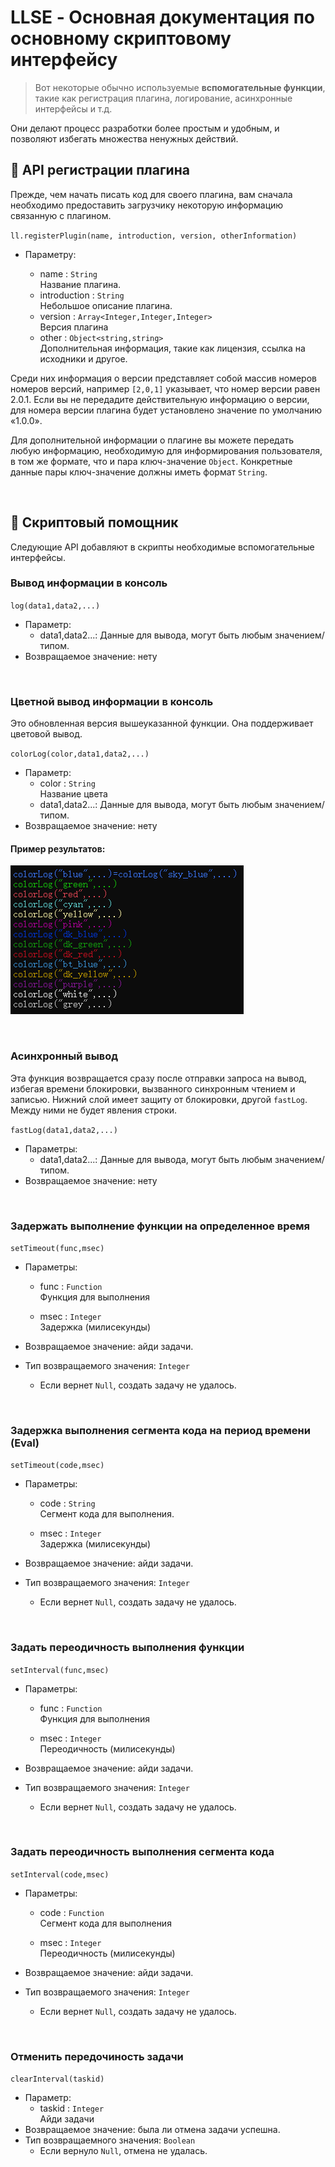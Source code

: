 <!-- translated -->

# LLSE - Основная документация по основному скриптовому интерфейсу

> Вот некоторые обычно используемые **вспомогательные функции**, такие как регистрация плагина, логирование, асинхронные интерфейсы и т.д.

Они делают процесс разработки более простым и удобным, и позволяют избегать множества ненужных действий.

## 🎯 API регистрации плагина

Прежде, чем начать писать код для своего плагина, вам сначала необходимо предоставить загрузчику некоторую информацию связанную с плагином.

`ll.registerPlugin(name, introduction, version, otherInformation)`

- Параметру: 

  - name : `String`  
    Название плагина.
  - introduction : `String`  
    Небольшое описание плагина.
  - version : `Array<Integer,Integer,Integer>`  
    Версия плагина
  - other : `Object<string,string>`  
    Дополнительная информация, такие как лицензия, ссылка на исходники и другое.

Среди них информация о версии представляет собой массив номеров номеров версий, например `[2,0,1]` указывает, что номер версии равен 2.0.1.
Если вы не передадите действительную информацию о версии, для номера версии плагина будет установлено значение по умолчанию «1.0.0».

Для дополнительной информации о плагине вы можете передать любую информацию, необходимую для информирования пользователя, в том же формате, что и пара ключ-значение `Object`. Конкретные данные пары ключ-значение должны иметь формат `String`.

<br>

## 💼 Скриптовый помощник

Следующие API добавляют в скрипты необходимые вспомогательные интерфейсы.

### Вывод информации в консоль

`log(data1,data2,...)`  

- Параметр:
  - data1,data2...:
    Данные для вывода, могут быть любым значением/типом.
- Возвращаемое значение: нету

<br>

### Цветной вывод информации в консоль

Это обновленная версия вышеуказанной функции. Она поддерживает цветовой вывод.

`colorLog(color,data1,data2,...)`

- Параметр: 
  - color : `String`  
    Название цвета
  - data1,data2...: 
      Данные для вывода, могут быть любым значением/типом.
- Возвращаемое значение: нету

#### Пример результатов: 

![Пример цветного лога](/assets/colorLog.png)

<br>

### Асинхронный вывод

Эта функция возвращается сразу после отправки запроса на вывод, избегая времени блокировки, вызванного синхронным чтением и записью.
Нижний слой имеет защиту от блокировки, другой `fastLog`. Между ними не будет явления строки.

`fastLog(data1,data2,...)`

- Параметры: 
  - data1,data2...: 
    Данные для вывода, могут быть любым значением/типом.
- Возвращаемое значение: нету 

<br>

### Задержать выполнение функции на определенное время

`setTimeout(func,msec)`

- Параметры: 

  - func : `Function`  
    Функция для выполнения

  - msec : `Integer`  
    Задержка (милисекунды)
- Возвращаемое значение: айди задачи.
- Тип возвращаемого значения: `Integer`
  - Если вернет `Null`, создать задачу не удалось.

<br>

### Задержка выполнения сегмента кода на период времени (Eval)

`setTimeout(code,msec)`

- Параметры: 

  - code : `String`  
    Сегмент кода для выполнения.

  - msec : `Integer`  
    Задержка (милисекунды)
- Возвращаемое значение: айди задачи.
- Тип возвращаемого значения: `Integer`
  - Если вернет `Null`, создать задачу не удалось.

<br>

### Задать переодичность выполнения функции

`setInterval(func,msec)`

- Параметры: 

  - func : `Function`  
    Функция для выполнения

  - msec : `Integer`  
    Переодичность (милисекунды)
- Возвращаемое значение: айди задачи.
- Тип возвращаемого значения: `Integer`
  - Если вернет `Null`, создать задачу не удалось.

<br>

### Задать переодичность выполнения сегмента кода

`setInterval(code,msec)`

- Параметры: 

  - code : `Function`  
    Сегмент кода для выполнения

  - msec : `Integer`  
    Переодичность (милисекунды)
- Возвращаемое значение: айди задачи.
- Тип возвращаемого значения: `Integer`
  - Если вернет `Null`, создать задачу не удалось.

<br>

### Отменить передочиность задачи

`clearInterval(taskid)`

- Параметр: 
  - taskid : `Integer`  
    Айди задачи
- Возвращаемое значение: была ли отмена задачи успешна.
- Тип возвращаемного значения:  `Boolean`
  - Если вернуло `Null`, отмена не удалась.

<br>
